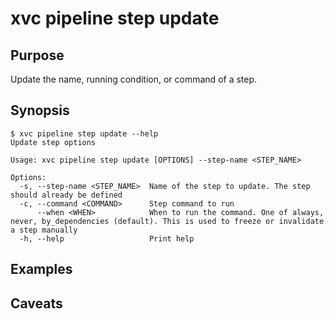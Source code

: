 # xvc pipeline step update

## Purpose

Update the name, running condition, or command of a step.

## Synopsis

```console
$ xvc pipeline step update --help
Update step options

Usage: xvc pipeline step update [OPTIONS] --step-name <STEP_NAME>

Options:
  -s, --step-name <STEP_NAME>  Name of the step to update. The step should already be defined
  -c, --command <COMMAND>      Step command to run
      --when <WHEN>            When to run the command. One of always, never, by_dependencies (default). This is used to freeze or invalidate a step manually
  -h, --help                   Print help

```

## Examples

## Caveats
